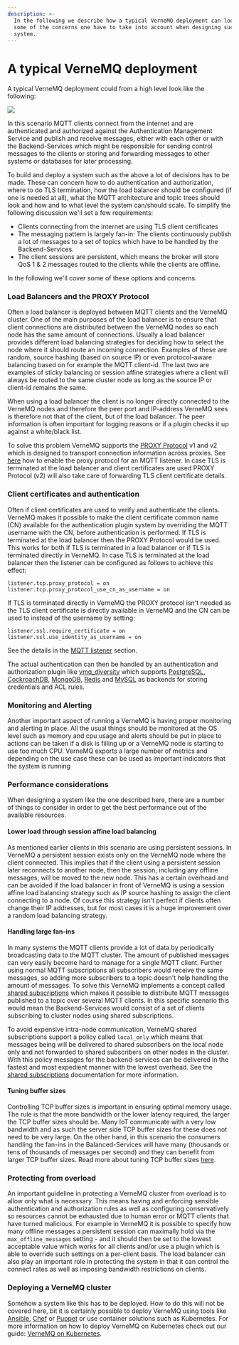 ```yaml
---
description: >-
  In the following we describe how a typical VerneMQ deployment can look and
  some of the concerns one have to take into account when designing such a
  system.
---
```


# A typical VerneMQ deployment

A typical VerneMQ deployment could from a high level look like the following:

![](../.gitbook/assets/a-typical-vernemq-deployment-1.png)

In this scenario MQTT clients connect from the internet and are authenticated and authorized against the Authentication Management Service and publish and receive messages, either with each other or with the Backend-Services which might be responsible for sending control messages to the clients or storing and forwarding messages to other systems or databases for later processing.

To build and deploy a system such as the above a lot of decisions has to be made. These can concern how to do authentication and authorization, where to do TLS termination, how the load balancer should be configured \(if one is needed at all\), what the MQTT architecture and topic trees should look and how and to what level the system can/should scale. To simplify the following discussion we'll set a few requirements:

* Clients connecting from the internet are using TLS client certificates
* The messaging pattern is largely fan-in: The clients continuously publish a lot of messages to a set of topics which have to be handled by the Backend-Services.
* The client sessions are persistent, which means the broker will store QoS 1 & 2 messages routed to the clients while the clients are offline.

In the following we'll cover some of these options and concerns. 

### Load Balancers and the PROXY Protocol

Often a load balancer is deployed between MQTT clients and the VerneMQ cluster. One of the main purposes of the load balancer is to ensure that client connections are distributed between the VerneMQ nodes so each node has the same amount of connections. Usually a load balancer provides different load balancing strategies for deciding how to select the node where it should route an incoming connection. Examples of these are random, source hashing \(based on source IP\) or even protocol-aware balancing based on for example the MQTT client-id. The last two are examples of sticky balancing or session affine strategies where a client will always be routed to the same cluster node as long as the source IP or client-id remains the same.

When using a load balancer the client is no longer directly connected to the VerneMQ nodes and therefore the peer port and IP-address VerneMQ sees is therefore not that of the client, but of the load balancer. The peer information is often important for logging reasons or if a plugin checks it up against a white/black list.

To solve this problem VerneMQ supports the [PROXY Protocol](http://www.haproxy.org/download/1.8/doc/proxy-protocol.txt) v1 and v2 which is designed to transport connection information across proxies. See [here](../configuration/listeners.md#proxy-protocol) how to enable the proxy protocol for an MQTT listener. In case TLS is terminated at the load balancer and client certificates are used PROXY Protocol \(v2\) will also take care of forwarding TLS client certificate details.

### Client certificates and authentication

Often if client certificates are used to verify and authenticate the clients. VerneMQ makes it possible to make the client certificate common name \(CN\) available for the authentication plugin system by overriding the MQTT username with the CN, before authentication is performed. If TLS is terminated at the load balancer then the PROXY Protocol would be used. This works for both if TLS is terminated in a load balancer or if TLS is terminated directly in VerneMQ. In case TLS is terminated at the load balancer then the listener can be configured as follows to achieve this effect:

```text
listener.tcp.proxy_protocol = on
listener.tcp.proxy_protocol_use_cn_as_username = on
```

If TLS is terminated directly in VerneMQ the PROXY protocol isn't needed as the TLS client certificate is directly available in VerneMQ and the CN can be used to instead of the username by setting:

```text
listener.ssl.require_certificate = on
listener.ssl.use_identity_as_username = on
```

See the details in the [MQTT listener](../configuration/listeners.md) section.

The actual authentication can then be handled by an authentication and authorization plugin like [vmq\_diversity](../configuration/db-auth.md) which supports [PostgreSQL](https://www.postgresql.org/), [CockroachDB](https://www.cockroachlabs.com/), [MongoDB](https://www.mongodb.com/), [Redis](https://redis.io/) and [MySQL](https://www.mysql.com/) as backends for storing credentials and ACL rules.

### Monitoring and Alerting

Another important aspect of running a VerneMQ is having proper monitoring and alerting in place. All the usual things should be monitored at the OS level such as memory and cpu usage and alerts should be put in place to actions can be taken if a disk is filling up or a VerneMQ node is starting to use too much CPU. VerneMQ exports a large number of metrics and depending on the use case these can be used as important indicators that the system is running

### Performance considerations

When designing a system like the one described here, there are a number of things to consider in order to get the best performance out of the available resources.

#### Lower load through session affine load balancing

As mentioned earlier clients in this scenario are using persistent sessions. In VerneMQ a persistent session exists only on the VerneMQ node where the client connected. This implies that if the client using a persistent session later reconnects to another node, then the session, including any offline messages, will be moved to the new node. This has a certain overhead and can be avoided if the load balancer in front of VerneMQ is using a session affine load balancing strategy such as IP source hashing to assign the client connecting to a node. Of course this strategy isn't perfect if clients often change their IP addresses, but for most cases it is a huge improvement over a random load balancing strategy.

#### Handling large fan-ins

In many systems the MQTT clients provide a lot of data by periodically broadcasting data to the MQTT cluster. The amount of published messages can very easily become hard to manage for a single MQTT client. Further using normal MQTT subscriptions all subscribers would receive the same messages, so adding more subscribers to a topic doesn't help handling the amount of messages. To solve this VerneMQ implements a concept called [shared subscriptions](../configuration/shared_subscriptions.md) which makes it possible to distribute MQTT messages published to a topic over several MQTT clients. In this specific scenario this would mean the Backend-Services would consist of a set of clients subscribing to cluster nodes using shared subscriptions. 

To avoid expensive intra-node communication, VerneMQ shared subscriptions support a policy called `local_only` which means that messages being will be delivered to shared subscribers on the local node only and not forwarded to shared subscribers on other nodes in the cluster. With this policy messages for the backend-services can be delivered in the fastest and most expedient manner with the lowest overhead. See the [shared subscriptions](../configuration/shared_subscriptions.md) documentation for more information. 

#### Tuning buffer sizes

Controlling TCP buffer sizes is important in ensuring optimal memory usage. The rule is that the more bandwidth or the lower latency required, the larger the TCP buffer sizes should be. Many IoT communicate with a very low bandwidth and as such the server side TCP buffer sizes for these does not need to be very large. On the other hand, in this scenario the consumers handling the fan-ins in the Balanced-Services will have many \(thousands or tens of thousands of messages per second\) and they can benefit from larger TCP buffer sizes. Read more about tuning TCP buffer sizes [here](not-a-tuning-guide.md#tcp-buffer-sizes).

### Protecting from overload

An important guideline in protecting a VerneMQ cluster from overload is to allow only what is necessary. This means having and enforcing sensible authentication and authorization rules as well as configuring conservatively so resources cannot be exhausted due to human error or MQTT clients that have turned malicious. For example in VerneMQ it is possible to specify how many offline messages a persistent session can maximally hold via the `max_offline_messages` setting - and it should then be set to the lowest acceptable value which works for all clients and/or use a plugin which is able to override such settings on a per-client basis. The load balancer can also play an important role in protecting the system in that it can control the connect rates as well as imposing bandwidth restrictions on clients.

### Deploying a VerneMQ cluster

Somehow a system like this has to be deployed. How to do this will not be covered here, bit it is certainly possible to deploy VerneMQ using tools like[ Ansible](https://www.ansible.com/), [Chef](https://www.chef.io/products/chef-infra/) or [Puppet](https://puppet.com/) or use container solutions such as Kubernetes. For more information on how to deploy VerneMQ on Kubernetes check out our guide: [VerneMQ on Kubernetes](vernemq-on-kubernetes.md).





